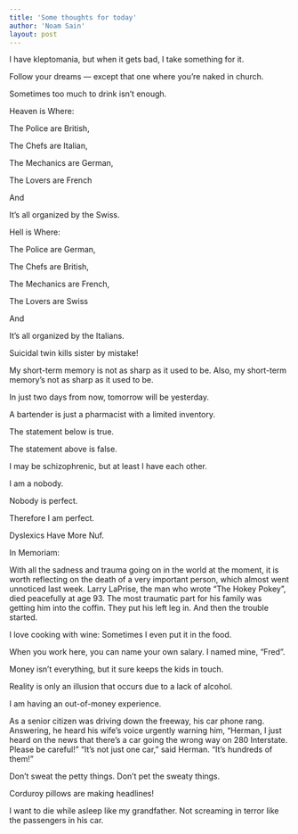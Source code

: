 ```yaml
---
title: 'Some thoughts for today'
author: 'Noam Sain'
layout: post
---
```


I have kleptomania, but when it gets bad, I take something for it.

Follow your dreams — except that one where you’re naked in church.

Sometimes too much to drink isn’t enough.

Heaven is Where:

The Police are British,

The Chefs are Italian,

The Mechanics are German,

The Lovers are French

And

It’s all organized by the Swiss.

Hell is Where:

The Police are German,

The Chefs are British,

The Mechanics are French,

The Lovers are Swiss

And

It’s all organized by the Italians.

Suicidal twin kills sister by mistake!

My short-term memory is not as sharp as it used to be. Also, my short-term memory’s not as sharp as it used to be.

In just two days from now, tomorrow will be yesterday.

A bartender is just a pharmacist with a limited inventory.

The statement below is true.

The statement above is false.

I may be schizophrenic, but at least I have each other.

I am a nobody.

Nobody is perfect.

Therefore I am perfect.

Dyslexics Have More Nuf.

In Memoriam:

With all the sadness and trauma going on in the world at the moment, it is worth reflecting on the death of a very important person, which almost went unnoticed last week. Larry LaPrise, the man who wrote “The Hokey Pokey”, died peacefully at age 93. The most traumatic part for his family was getting him into the coffin. They put his left leg in. And then the trouble started.

I love cooking with wine: Sometimes I even put it in the food.

When you work here, you can name your own salary. I named mine, “Fred”.

Money isn’t everything, but it sure keeps the kids in touch.

Reality is only an illusion that occurs due to a lack of alcohol.

I am having an out-of-money experience.

As a senior citizen was driving down the freeway, his car phone rang. Answering, he heard his wife’s voice urgently warning him, “Herman, I just heard on the news that there’s a car going the wrong way on 280 Interstate. Please be careful!” “It’s not just one car,” said Herman. “It’s hundreds of them!”

Don’t sweat the petty things. Don’t pet the sweaty things.

Corduroy pillows are making headlines!

I want to die while asleep like my grandfather. Not screaming in terror like the passengers in his car.